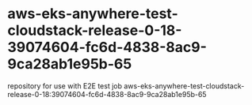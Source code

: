 # aws-eks-anywhere-test-cloudstack-release-0-18-39074604-fc6d-4838-8ac9-9ca28ab1e95b-65
repository for use with E2E test job aws-eks-anywhere-test-cloudstack-release-0-18:39074604-fc6d-4838-8ac9-9ca28ab1e95b-65
